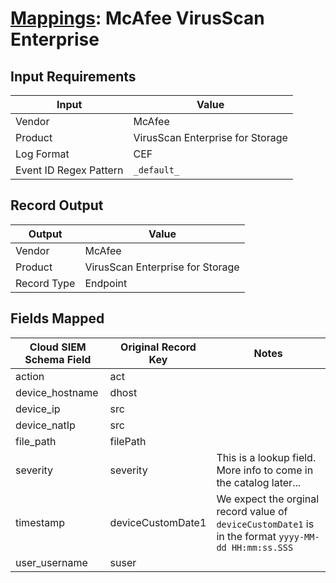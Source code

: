 # [Mappings](README.md): McAfee VirusScan Enterprise

## Input Requirements

|Input|Value|
|-----|-----|
|Vendor|McAfee|
|Product|VirusScan Enterprise for Storage|
|Log Format|CEF|
|Event ID Regex Pattern|`_default_`|

## Record Output

|Output|Value|
|------|-----|
|Vendor|McAfee|
|Product|VirusScan Enterprise for Storage|
|Record Type|Endpoint|

## Fields Mapped

|Cloud SIEM Schema Field|Original Record Key|Notes|
|-----------------------|-------------------|-----|
|action|act||
|device_hostname|dhost||
|device_ip|src||
|device_natIp|src||
|file_path|filePath||
|severity|severity|This is a lookup field. More info to come in the catalog later...|
|timestamp|deviceCustomDate1|We expect the orginal record value of `deviceCustomDate1` is in the format `yyyy-MM-dd HH:mm:ss.SSS`|
|user_username|suser||

